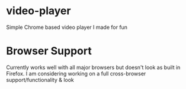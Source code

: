 # video-player
Simple Chrome based video player I made for fun

# Browser Support
Currently works well with all major browsers but doesn't look as built in Firefox. I am considering working on a full cross-browser support/functionality & look
